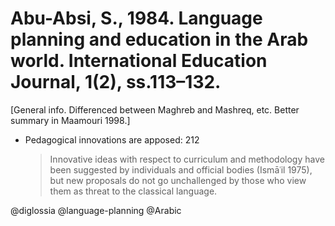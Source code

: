 # Abu-Absi, S., 1984. Language planning and education in the Arab world. International Education Journal, 1(2), ss.113–132.

[General info. Differenced between Maghreb and Mashreq, etc. Better summary in Maamouri 1998.]

- Pedagogical innovations  are apposed: 212

  > Innovative ideas with respect to curriculum and methodology have been suggested by individuals and official bodies (Ismāʿil 1975), but new proposals do not go unchallenged by those who view them as threat to the classical language. 

@diglossia
@language-planning
@Arabic
